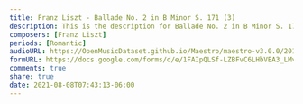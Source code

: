 ```yaml
---
title: Franz Liszt - Ballade No. 2 in B Minor S. 171 (3)
description: This is the description for Ballade No. 2 in B Minor S. 171 by Franz Liszt
composers: [Franz Liszt]
periods: [Romantic]
audioURL: https://OpenMusicDataset.github.io/Maestro/maestro-v3.0.0/2014/MIDI-UNPROCESSED_21-22_R1_2014_MID--AUDIO_22_R1_2014_wav--2.midi
formURL: https://docs.google.com/forms/d/e/1FAIpQLSf-LZBFvC6LHbVEA3_LMvYGyAX9EFrzCJWYitZdyu3-8gkC8Q/viewform
comments: true
share: true
date: 2021-08-08T07:43:13-06:00
---
```

